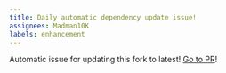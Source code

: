 ```yaml
---
title: Daily automatic dependency update issue!
assignees: Madman10K
labels: enhancement
---
```

Automatic issue for updating this fork to latest! [Go to PR](https://github.com/MadLadSquad/SPIRV-Tools/compare/master...KhronosGroup:SPIRV-Tools:main)!
